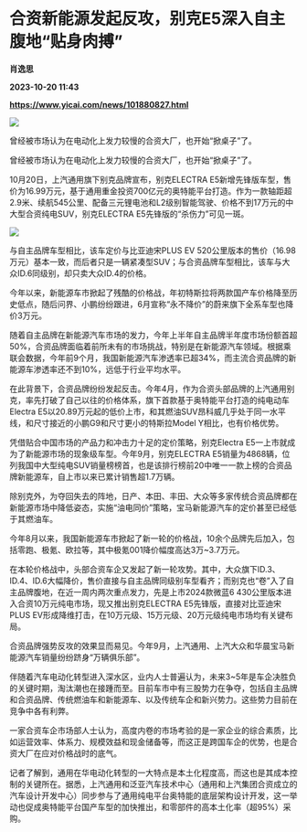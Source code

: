 # 合资新能源发起反攻，别克E5深入自主腹地“贴身肉搏”
**肖逸思**

**2023-10-20 11:43**

**https://www.yicai.com/news/101880827.html**

![](https://imgcdn.yicai.com/uppics/slides/2023/10/dbf4768bd88356653950790f5ef4e149.jpg)

曾经被市场认为在电动化上发力较慢的合资大厂，也开始“掀桌子”了。

曾经被市场认为在电动化上发力较慢的合资大厂，也开始“掀桌子”了。

10月20日，上汽通用旗下别克品牌宣布，别克ELECTRA E5新增先锋版车型，售价为16.99万元，基于通用重金投资700亿元的奥特能平台打造。作为一款轴距超2.9米、续航545公里、配备三元锂电池和L2级别智能驾驶、价格不到17万元的中大型合资纯电SUV，别克ELECTRA E5先锋版的“杀伤力”可见一斑。

![](https://imgcdn.yicai.com/uppics/images/2023/10/c756c64fed08f46b19c54d841c453e20.jpg)

与自主品牌车型相比，该车定价与比亚迪宋PLUS EV 520公里版本的售价（16.98万元）基本一致，而后者只是一辆紧凑型SUV；与合资品牌车型相比，该车与大众ID.6同级别，却只卖大众ID.4的价格。

今年以来，新能源车市掀起了残酷的价格战，年初特斯拉将两款国产车价格降至历史低点，随后问界、小鹏纷纷跟进，6月宣称“永不降价”的蔚来旗下全系车型也降价3万元。

随着自主品牌在新能源汽车市场的发力，今年上半年自主品牌半年度市场份额首超50%，合资品牌面临着前所未有的市场挑战，特别是在新能源汽车领域。根据乘联会数据，今年前9个月，我国新能源汽车渗透率已超34%，而主流合资品牌的新能源车渗透率还不到10%，远低于行业平均水平。

在此背景下，合资品牌纷纷发起反击。今年4月，作为合资头部品牌的上汽通用别克，率先打破了自己以往的价格体系，旗下首款基于奥特能平台打造的纯电动车Electra E5以20.89万元起的低价上市，和其燃油SUV昂科威几乎处于同一水平线，和尺寸接近的小鹏G9和尺寸更小的特斯拉Model Y相比，也有价格优势。

凭借贴合中国市场的产品力和冲击力十足的定价策略，别克Electra E5一上市就成为了新能源市场的现象级车型。今年9月，别克ELECTRA E5销量为4868辆，位列我国中大型纯电SUV销量榜榜首，也是该排行榜前20中唯一一款上榜的合资品牌新能源车，自上市以来已累计销售超1.7万辆。

除别克外，为夺回失去的阵地，日产、本田、丰田、大众等多家传统合资品牌都在新能源市场中降低姿态，实施“油电同价”策略，宝马新能源汽车的定价甚至已经低于其燃油车。

今年8月以来，我国新能源车市掀起了新一轮的价格战，10余个品牌先后加入，包括零跑、极氪、欧拉等，其中极氪001降价幅度高达3万~3.7万元。

在本轮价格战中，头部合资车企又发起了新一轮攻势。其中，大众旗下ID.3、ID.4、ID.6大幅降价，售价直接与自主品牌同级别车型看齐；而别克也“卷”入了自主品牌腹地，在近一周内两次重点发力，先是上市2024款微蓝6 430公里版本进入合资10万元纯电市场，现又推出别克ELECTRA E5先锋版，直接对比亚迪宋PLUS EV形成降维打击，在10万元级、15万元级、20万元级纯电市场均有关键布局。

合资品牌强势反攻的效果显而易见。今年9月，上汽通用、上汽大众和华晨宝马新能源汽车销量纷纷跻身“万辆俱乐部”。

伴随着汽车电动化转型进入深水区，业内人士普遍认为，未来3~5年是车企决胜负的关键时期，淘汰潮也在接踵而至。目前车市中有三股势力在争夺，包括自主品牌和合资品牌、传统燃油车和新能源车、以及传统车企和新兴势力。这些势力目前在竞争中各有利弊。

一家合资车企市场部人士认为，高度内卷的市场考验的是一家企业的综合素质，比如运营效率、体系力、规模效益和现金储备等，而这正是跨国车企的优势，也是合资大厂在应对价格战时的底气。

记者了解到，通用在华电动化转型的一大特点是本土化程度高，而这也是其成本控制的关键所在。据悉，上汽通用和泛亚汽车技术中心（通用和上汽集团合资成立的汽车设计开发中心）同步参与了通用纯电平台奥特能的底层架构设计开发，这一举动也促成奥特能平台国产车型的加快推出，和零部件的高本土化率（超95%）采购。